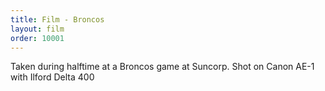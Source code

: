 ```yaml
---
title: Film - Broncos
layout: film
order: 10001
---
```


Taken during halftime at a Broncos game at Suncorp. Shot on Canon AE-1 with Ilford Delta 400
